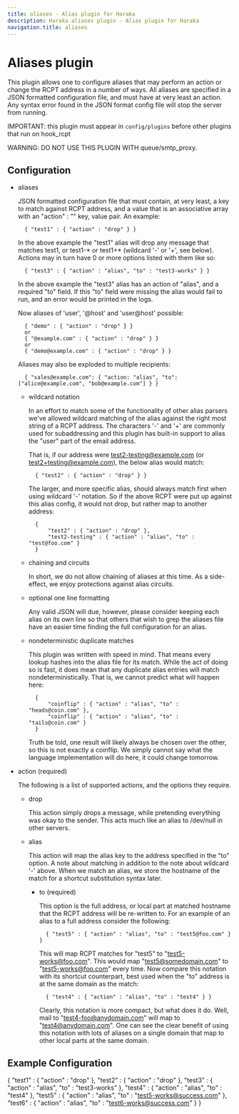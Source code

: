 ```yaml
---
title: aliases - Alias plugin for Haraka
description: Haraka aliases plugin - Alias plugin for Haraka
navigation.title: aliases
---
```


# Aliases plugin

This plugin allows one to configure aliases that may perform an action or
change the RCPT address in a number of ways.  All aliases are specified in
a JSON formatted configuration file, and must have at very least an action.
Any syntax error found in the JSON format config file will stop the server
from running.

IMPORTANT: this plugin must appear in `config/plugins` before other plugins
that run on hook_rcpt

WARNING: DO NOT USE THIS PLUGIN WITH queue/smtp\_proxy.

Configuration
-------------

* aliases

    JSON formatted configuration file that must contain, at very least, a key
    to match against RCPT address, and a value that is an associative array
    with an "action" : "<action>" key, value pair.  An example:

        { "test1" : { "action" : "drop" } } 

    In the above example the "test1" alias will drop any message that matches
    test1, or test1-* or test1+* (wildcard '-' or '+', see below).  Actions
    may in turn have 0 or more options listed with them like so:

        { "test3" : { "action" : "alias", "to" : "test3-works" } }

    In the above example the "test3" alias has an action of "alias", and
    a required "to" field.  If this "to" field were missing the alias would
    fail to run, and an error would be printed in the logs.
    
    Now aliases of 'user', '@host' and 'user@host' possible:
    
        { "demo" : { "action" : "drop" } }
        or
        { "@example.com" : { "action" : "drop" } } 
        or
        { "demo@example.com" : { "action" : "drop" } } 

    Aliases may also be exploded to multiple recipients:

        { "sales@example.com": { "action: "alias", "to": ["alice@example.com", "bob@example.com"] } }

    * wildcard notation

        In an effort to match some of the functionality of other alias parsers
        we've allowed wildcard matching of the alias against the right most
        string of a RCPT address.  The characters '-' and '+' are commonly used
        for subaddressing and this plugin has built-in support to alias the
        "user" part of the email address.

        That is, if our address were test2-testing@example.com (or
        test2+testing@example.com), the below alias would match:

            { "test2" : { "action" : "drop" } }

        The larger, and more specific alias, should always match first when
        using wildcard '-' notation.  So if the above RCPT were put up against
        this alias config, it would not drop, but rather map to another
        address:

            {
                "test2" : { "action" : "drop" },
                "test2-testing" : { "action" : "alias", "to" : "test@foo.com" }
            }

    * chaining and circuits

        In short, we do not allow chaining of aliases at this time.  As a
        side-effect, we enjoy protections against alias circuits.

    * optional one line formatting

        Any valid JSON will due, however, please consider keeping each alias
        on its own line so that others that wish to grep the aliases file
        have an easier time finding the full configuration for an alias.

    * nondeterministic duplicate matches

        This plugin was written with speed in mind.  That means every lookup
        hashes into the alias file for its match.  While the act of doing so
        is fast, it does mean that any duplicate alias entries will match
        nondeterministically.  That is, we cannot predict what will happen
        here:

            {
                "coinflip" : { "action" : "alias", "to" : "heads@coin.com" },
                "coinflip" : { "action" : "alias", "to" : "tails@coin.com" }
            }

        Truth be told, one result will likely always be chosen over the other,
        so this is not exactly a coinflip.  We simply cannot say what the
        language implementation will do here, it could change tomorrow.

* action (required)

    The following is a list of supported actions, and the options they require.

    * drop

        This action simply drops a message, while pretending everything was
        okay to the sender.  This acts much like an alias to /dev/null in
        other servers.

    * alias

        This action will map the alias key to the address specified in the
        "to" option.  A note about matching in addition to the note
        about wildcard '-' above.  When we match an alias, we store the
        hostname of the match for a shortcut substitution syntax later. 

        * to (required)

            This option is the full address, or local part at matched hostname
            that the RCPT address will be re-written to.  For an example of
            an alias to a full address consider the following: 

                { "test5" : { "action" : "alias", "to" : "test5@foo.com" } }

            This will map RCPT matches for "test5" to "test5-works@foo.com".
            This would map "test5@somedomain.com" to "test5-works@foo.com"
            every time.  Now compare this notation with its shortcut
            counterpart, best used when the "to" address is at the same
            domain as the match:

                { "test4" : { "action" : "alias", "to" : "test4" } }

            Clearly, this notation is more compact, but what does it do.  Well,
            mail to "test4-foo@anydomain.com" will map to "test4@anydomain.com".
            One can see the clear benefit of using this notation with lots of
            aliases on a single domain that map to other local parts at the
            same domain.

Example Configuration
---------------------
{
    "test1" : { "action" : "drop" },
    "test2" : { "action" : "drop" },
    "test3" : { "action" : "alias", "to" : "test3-works" },
    "test4" : { "action" : "alias", "to" : "test4" },
    "test5" : { "action" : "alias", "to" : "test5-works@success.com" },
    "test6" : { "action" : "alias", "to" : "test6-works@success.com" }
}

